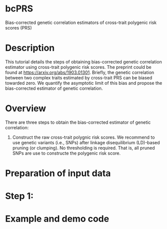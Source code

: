 # bcPRS

Bias-corrected genetic correlation estimators of cross-trait polygenic risk scores (PRS)

# Description

This tutorial details the steps of obtaining bias-corrected genetic correlation estimator using cross-trait polygenic risk scores. The preprint could be found at https://arxiv.org/abs/1903.01301. Briefly, the genetic correlation between two complex traits estimated by cross-trait PRS can be biased towarded zero. We quantify the asymptotic limit of this bias and propose the bias-corrected estimator of genetic correlation. 

# Overview

There are three steps to obtain the bias-corrected estimator of genetic correlation:

1. Construct the raw cross-trait polygnic risk scores. We recommend to use genetic variants (i.e., SNPs) after linkage disequilibrium (LD)-based pruning (or clumping). No thresholding is required. That is, all pruned SNPs are use to constructe the polygenic risk score. 

# Preparation of input data

# Step 1: 

# Example and demo code
